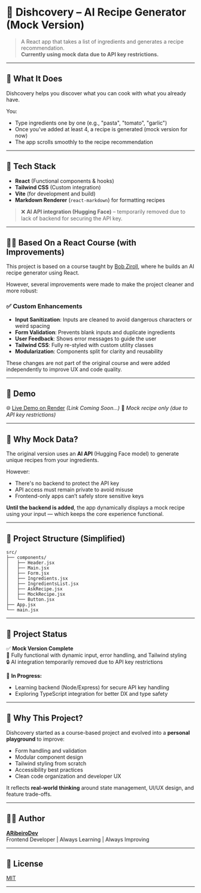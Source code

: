 # 🍝 Dishcovery – AI Recipe Generator (Mock Version)

> A React app that takes a list of ingredients and generates a recipe recommendation.  
> **Currently using mock data due to API key restrictions.**

---

## 🧠 What It Does

Dishcovery helps you discover what you can cook with what you already have.

You:

- Type ingredients one by one (e.g., "pasta", "tomato", "garlic")
- Once you’ve added at least 4, a recipe is generated (mock version for now)
- The app scrolls smoothly to the recipe recommendation

---

## 🧪 Tech Stack

- **React** (Functional components & hooks)
- **Tailwind CSS** (Custom integration)
- **Vite** (for development and build)
- **Markdown Renderer** (`react-markdown`) for formatting recipes

> ❌ **AI API integration (Hugging Face)** – temporarily removed due to lack of backend for securing the API key.

---

## 👨‍🏫 Based On a React Course (with Improvements)

This project is based on a course taught by [Bob Ziroll](https://scrimba.com/learn/learnreact), where he builds an AI recipe generator using React.

However, several improvements were made to make the project cleaner and more robust:

### ✅ Custom Enhancements

- **Input Sanitization**: Inputs are cleaned to avoid dangerous characters or weird spacing
- **Form Validation**: Prevents blank inputs and duplicate ingredients
- **User Feedback**: Shows error messages to guide the user
- **Tailwind CSS**: Fully re-styled with custom utility classes
- **Modularization**: Components split for clarity and reusability

These changes are not part of the original course and were added independently to improve UX and code quality.

---

## 📸 Demo

🌐 [Live Demo on Render](#) _(Link Coming Soon...)_
🔧 _Mock recipe only (due to API key restrictions)_

---

## 🔐 Why Mock Data?

The original version uses an **AI API** (Hugging Face model) to generate unique recipes from your ingredients.

However:

- There's no backend to protect the API key
- API access must remain private to avoid misuse
- Frontend-only apps can’t safely store sensitive keys

**Until the backend is added**, the app dynamically displays a mock recipe using your input — which keeps the core experience functional.

---

## 📁 Project Structure (Simplified)

```
src/
├── components/
│   ├── Header.jsx
│   ├── Main.jsx
│   ├── Form.jsx
│   ├── Ingredients.jsx
│   ├── IngredientsList.jsx
│   ├── AskRecipe.jsx
│   ├── MockRecipe.jsx
│   └── Button.jsx
├── App.jsx
└── main.jsx
```

---

## 📌 Project Status

✅ **Mock Version Complete**  
🧪 Fully functional with dynamic input, error handling, and Tailwind styling  
🔒 AI integration temporarily removed due to API key restrictions

🔧 **In Progress:**

- Learning backend (Node/Express) for secure API key handling
- Exploring TypeScript integration for better DX and type safety

---

## 🙋 Why This Project?

Dishcovery started as a course-based project and evolved into a **personal playground** to improve:

- Form handling and validation
- Modular component design
- Tailwind styling from scratch
- Accessibility best practices
- Clean code organization and developer UX

It reflects **real-world thinking** around state management, UI/UX design, and feature trade-offs.

---

## 🧑‍💻 Author

**[ARibeiroDev](https://github.com/ARibeiroDev)**  
Frontend Developer | Always Learning | Always Improving

---

## 📜 License

[MIT](LICENSE)

---
